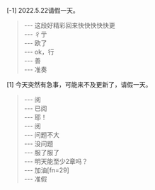 
[-1] 2022.5.22请假一天。
>--- 这段好精彩回来快快快快快更<br>
>--- 彳亍<br>
>--- 欧了<br>
>--- ok，行<br>
>--- 善<br>
>--- 准奏<br>

[1] 今天突然有急事，可能来不及更新了，请假一天。
>--- 阅<br>
>--- 已阅<br>
>--- 耶！<br>
>--- 阅<br>
>--- 问题不大<br>
>--- 没问题<br>
>--- 服了服了<br>
>--- 明天能至少2章吗？<br>
>--- 加油[fn=29]<br>
>--- 准假<br>
